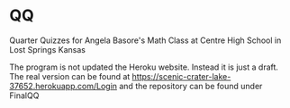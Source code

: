 # QQ
Quarter Quizzes for Angela Basore's Math Class at Centre High School in Lost Springs Kansas


 The program is not updated the Heroku website. Instead it is just a draft. The real version can be found at https://scenic-crater-lake-37652.herokuapp.com/Login and the repository can be found under FinalQQ
 
